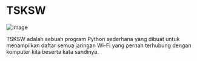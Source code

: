 # TSKSW

![image](https://github.com/rofidoang03/TSKSW/blob/main/tsksw.png)

TSKSW adalah sebuah program Python sederhana yang dibuat untuk menampilkan daftar semua jaringan Wi-Fi yang pernah terhubung dengan komputer kita beserta kata sandinya.
